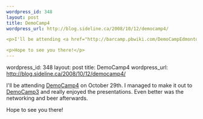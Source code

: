 ```yaml
--- 
wordpress_id: 348
layout: post
title: DemoCamp4
wordpress_url: http://blog.sideline.ca/2008/10/12/democamp4/

<p>I'll be attending <a href="http://barcamp.pbwiki.com/DemoCampEdmonton4" title="BarCamp wiki / DemoCampEdmonton4">DemoCamp4</a> on October 29th.  I managed to make it out to <a href="http://barcamp.pbwiki.com/DemoCampEdmonton3" title="BarCamp wiki / DemoCampEdmonton3">DemoCamp3</a> and really enjoyed the presentations.  Even better was the networking and beer afterwards.</p>

<p>Hope to see you there!</p>
--- 
```

wordpress_id: 348
layout: post
title: DemoCamp4
wordpress_url: http://blog.sideline.ca/2008/10/12/democamp4/

<p>I'll be attending <a href="http://barcamp.pbwiki.com/DemoCampEdmonton4" title="BarCamp wiki / DemoCampEdmonton4">DemoCamp4</a> on October 29th.  I managed to make it out to <a href="http://barcamp.pbwiki.com/DemoCampEdmonton3" title="BarCamp wiki / DemoCampEdmonton3">DemoCamp3</a> and really enjoyed the presentations.  Even better was the networking and beer afterwards.</p>

<p>Hope to see you there!</p>
